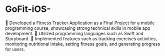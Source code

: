 # GoFit-iOS-
	Developed a Fitness Tracker Application as a Final Project for a mobile programming course, showcasing strong technical skills in mobile app development.
	Utilized programming languages such as Swift and Storyboard.
	Implemented features such as tracking exercises activities, monitoring nutritional intake, setting fitness goals, and generating progress for users.
